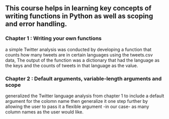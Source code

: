 ## This course helps in learning key concepts of writing functions in Python as well as scoping and error handling.

### Chapter 1 : Writing your own functions
a  simple Twitter analysis was conducted by developing a function that counts how many tweets are in certain languages using the tweets.csv data, The output of the function was a dictionary that had the language as 
the keys and the counts of tweets in that language as the value.

### Chapter 2 : Default arguments, variable-length arguments and scope 
generalized the Twitter language analysis from chapter 1 to include a default argument for the colomn name  then generalize it one step further by allowing the user to pass it a flexible argument -in our case- as many column names as the user would like.
 
 
